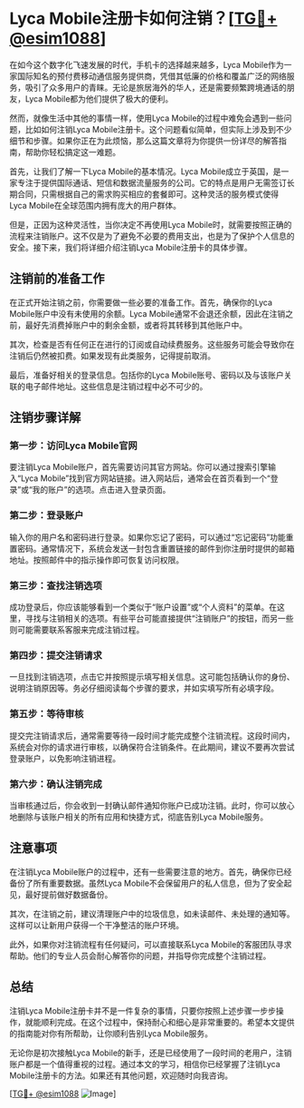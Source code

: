 # Lyca Mobile注册卡如何注销？[[TG💪+ @esim1088](https://t.me/s/esim1088)]

在如今这个数字化飞速发展的时代，手机卡的选择越来越多，Lyca Mobile作为一家国际知名的预付费移动通信服务提供商，凭借其低廉的价格和覆盖广泛的网络服务，吸引了众多用户的青睐。无论是旅居海外的华人，还是需要频繁跨境通话的朋友，Lyca Mobile都为他们提供了极大的便利。

然而，就像生活中其他的事情一样，使用Lyca Mobile的过程中难免会遇到一些问题，比如如何注销Lyca Mobile注册卡。这个问题看似简单，但实际上涉及到不少细节和步骤。如果你正在为此烦恼，那么这篇文章将为你提供一份详尽的解答指南，帮助你轻松搞定这一难题。

首先，让我们了解一下Lyca Mobile的基本情况。Lyca Mobile成立于英国，是一家专注于提供国际通话、短信和数据流量服务的公司。它的特点是用户无需签订长期合同，只需根据自己的需求购买相应的套餐即可。这种灵活的服务模式使得Lyca Mobile在全球范围内拥有庞大的用户群体。

但是，正因为这种灵活性，当你决定不再使用Lyca Mobile时，就需要按照正确的流程来注销账户。这不仅是为了避免不必要的费用支出，也是为了保护个人信息的安全。接下来，我们将详细介绍注销Lyca Mobile注册卡的具体步骤。

## 注销前的准备工作

在正式开始注销之前，你需要做一些必要的准备工作。首先，确保你的Lyca Mobile账户中没有未使用的余额。Lyca Mobile通常不会退还余额，因此在注销之前，最好先消费掉账户中的剩余金额，或者将其转移到其他账户中。

其次，检查是否有任何正在进行的订阅或自动续费服务。这些服务可能会导致你在注销后仍然被扣费。如果发现有此类服务，记得提前取消。

最后，准备好相关的登录信息。包括你的Lyca Mobile账号、密码以及与该账户关联的电子邮件地址。这些信息是注销过程中必不可少的。

## 注销步骤详解

### 第一步：访问Lyca Mobile官网

要注销Lyca Mobile账户，首先需要访问其官方网站。你可以通过搜索引擎输入“Lyca Mobile”找到官方网站链接。进入网站后，通常会在首页看到一个“登录”或“我的账户”的选项。点击进入登录页面。

### 第二步：登录账户

输入你的用户名和密码进行登录。如果你忘记了密码，可以通过“忘记密码”功能重置密码。通常情况下，系统会发送一封包含重置链接的邮件到你注册时提供的邮箱地址。按照邮件中的指示操作即可恢复访问权限。

### 第三步：查找注销选项

成功登录后，你应该能够看到一个类似于“账户设置”或“个人资料”的菜单。在这里，寻找与注销相关的选项。有些平台可能直接提供“注销账户”的按钮，而另一些则可能需要联系客服来完成注销过程。

### 第四步：提交注销请求

一旦找到注销选项，点击它并按照提示填写相关信息。这可能包括确认你的身份、说明注销原因等。务必仔细阅读每个步骤的要求，并如实填写所有必填字段。

### 第五步：等待审核

提交完注销请求后，通常需要等待一段时间才能完成整个注销流程。这段时间内，系统会对你的请求进行审核，以确保符合注销条件。在此期间，建议不要再次尝试登录账户，以免影响注销进程。

### 第六步：确认注销完成

当审核通过后，你会收到一封确认邮件通知你账户已成功注销。此时，你可以放心地删除与该账户相关的所有应用和快捷方式，彻底告别Lyca Mobile服务。

## 注意事项

在注销Lyca Mobile账户的过程中，还有一些需要注意的地方。首先，确保你已经备份了所有重要数据。虽然Lyca Mobile不会保留用户的私人信息，但为了安全起见，最好提前做好数据备份。

其次，在注销之前，建议清理账户中的垃圾信息，如未读邮件、未处理的通知等。这样可以让新用户获得一个干净整洁的账户环境。

此外，如果你对注销流程有任何疑问，可以直接联系Lyca Mobile的客服团队寻求帮助。他们的专业人员会耐心解答你的问题，并指导你完成整个注销过程。

## 总结

注销Lyca Mobile注册卡并不是一件复杂的事情，只要你按照上述步骤一步步操作，就能顺利完成。在这个过程中，保持耐心和细心是非常重要的。希望本文提供的指南能对你有所帮助，让你顺利告别Lyca Mobile服务。

无论你是初次接触Lyca Mobile的新手，还是已经使用了一段时间的老用户，注销账户都是一个值得重视的过程。通过本文的学习，相信你已经掌握了注销Lyca Mobile注册卡的方法。如果还有其他问题，欢迎随时向我咨询。

[[TG💪+ @esim1088](https://t.me/s/esim1088) ![Image](https://i.postimg.cc/4NQfJmqS/Snipaste-2025-05-13-00-14-12.png)]